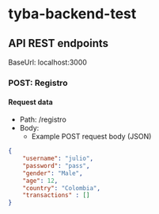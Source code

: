# tyba-backend-test

## API REST endpoints

BaseUrl: localhost:3000

### POST: Registro
#### Request data
- Path: /registro
- Body: 
  - Example POST request body (JSON)
```JSON
{
    "username": "julio",
    "password": "pass",
    "gender": "Male",
    "age": 12,
    "country": "Colombia",
    "transactions" : []
}
```
